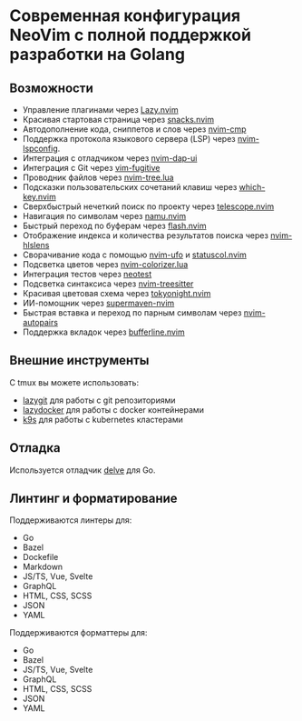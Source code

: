 # Современная конфигурация NeoVim с полной поддержкой разработки на Golang

## Возможности

- Управление плагинами через [Lazy.nvim](https://github.com/folke/lazy.nvim)
- Красивая стартовая страница через [snacks.nvim](https://github.com/folke/snacks.nvim)
- Автодополнение кода, сниппетов и слов через [nvim-cmp](https://github.com/hrsh7th/nvim-cmp)
- Поддержка протокола языкового сервера (LSP) через [nvim-lspconfig](https://github.com/neovim/nvim-lspconfig).
- Интеграция с отладчиком через [nvim-dap-ui](https://github.com/rcarriga/nvim-dap-ui)
- Интеграция с Git через [vim-fugitive](https://github.com/tpope/vim-fugitive)
- Проводник файлов через [nvim-tree.lua](https://github.com/kyazdani42/nvim-tree.lua)
- Подсказки пользовательских сочетаний клавиш через [which-key.nvim](https://github.com/folke/which-key.nvim)
- Сверхбыстрый нечеткий поиск по проекту через [telescope.nvim](https://github.com/nvim-telescope/telescope.nvim)
- Навигация по символам через [namu.nvim](https://github.com/bassamsdata/namu.nvim)
- Быстрый переход по буферам через [flash.nvim](https://github.com/folke/flash.nvim)
- Отображение индекса и количества результатов поиска через [nvim-hlslens](https://github.com/kevinhwang91/nvim-hlslens)
- Сворачивание кода с помощью [nvim-ufo](https://github.com/kevinhwang91/nvim-ufo) и [statuscol.nvim](https://github.com/kdheepak/statuscol.nvim)
- Подсветка цветов через [nvim-colorizer.lua](https://github.com/norcalli/nvim-colorizer.lua)
- Интеграция тестов через [neotest](https://github.com/nvim-neotest/neotest)
- Подсветка синтаксиса через [nvim-treesitter](https://github.com/nvim-treesitter/nvim-treesitter)
- Красивая цветовая схема через [tokyonight.nvim](https://github.com/folke/tokyonight.nvim)
- ИИ-помощник через [supermaven-nvim](https://github.com/supermamon/supermaven-nvim)
- Быстрая вставка и переход по парным символам через [nvim-autopairs](https://github.com/windwp/nvim-autopairs)
- Поддержка вкладок через [bufferline.nvim](https://github.com/akinsho/bufferline.nvim)

## Внешние инструменты

С tmux вы можете использовать:

- [lazygit](https://github.com/jesseduffield/lazygit) для работы с git репозиториями
- [lazydocker](https://github.com/jesseduffield/lazydocker) для работы с docker контейнерами
- [k9s](https://github.com/derailed/k9s) для работы с kubernetes кластерами

## Отладка

Используется отладчик [delve](https://github.com/go-delve/delve) для Go.

## Линтинг и форматирование

Поддерживаются линтеры для:

- Go
- Bazel
- Dockefile
- Markdown
- JS/TS, Vue, Svelte
- GraphQL
- HTML, CSS, SCSS
- JSON
- YAML

Поддерживаются форматтеры для:

- Go
- Bazel
- JS/TS, Vue, Svelte
- GraphQL
- HTML, CSS, SCSS
- JSON
- YAML
